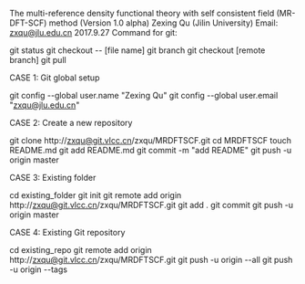 The multi-reference density functional theory with self consistent field (MR-DFT-SCF) method
                              (Version 1.0 alpha)
                                                Zexing Qu (Jilin University)
                                                Email: zxqu@jlu.edu.cn
                                                                   2017.9.27
Command for git:

git status
git checkout -- [file name]
git branch
git checkout [remote branch]
git pull

CASE 1:
Git global setup

git config --global user.name "Zexing Qu"
git config --global user.email "zxqu@jlu.edu.cn"

CASE 2:
Create a new repository

git clone http://zxqu@git.vlcc.cn/zxqu/MRDFTSCF.git
cd MRDFTSCF
touch README.md
git add README.md
git commit -m "add README"
git push -u origin master

CASE 3:
Existing folder

cd existing_folder
git init
git remote add origin http://zxqu@git.vlcc.cn/zxqu/MRDFTSCF.git
git add .
git commit
git push -u origin master

CASE 4:
Existing Git repository

cd existing_repo
git remote add origin http://zxqu@git.vlcc.cn/zxqu/MRDFTSCF.git
git push -u origin --all
git push -u origin --tags
